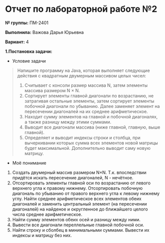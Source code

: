 # Отчет по лабораторной работе №2

**№ группы:** ПМ-2401

**Выполнила:** Важова Дарья Юрьевна

**Вариант:** 4

**1.Постановка задачи:**

* Условие задачи
>Напишите программу на Java, которая выполняет следующие действия
с квадратным двумерным массивом целых чисел:
>1. Считывает с консоли размер массива N, затем элементы массива
размером N × N.
>2. Сортирует элементы главной диагонали по возрастанию, не затрагивая остальные элементы, затем сортирует элементы побочной
диагонали по убыванию. Далее заменяет элемент на пересечении
диагоналей на их среднее арифметическое.
>3. Находит сумму элементов на главной и побочной диагоналях, а
также разницу между этими суммами.
>4. Выводит все диагонали массива (ниже главной, главную, выше
главной).
>5. Определяет и выводит индексы строки и столбца, при вычеркивании которых сумма всех элементов новой матрицы будет максимальной. Дополнительно выводит саму новую матрицу.

* Моё понимание
1. Создать двумерный массив размером N×N. Т.к. впоследствии придётся искать пересечение диагоналей, N - нечётное.
2. Отсортировать элементы главной оси по возрастанию от левого верхнего угла к правому нижнему. Отсортировать побочную диагональ по убыванию от правого верхнего угла к левому нижнему углу. Найти среднее арифметическое всех элементов обеих диагоналей и заменить центральный элемент (на пересечении диагоналей) на найденое и округленное до ближайшего целого числа среднее арифметическое.
3. Найти сумму элементов обеих осей и разницу между ними.
4. Вывести все диагонали переллельные главной побочной оси.
5. Найти строку и сболбец в минимальными суммами. Вывести их индексы и матрицу без них.

